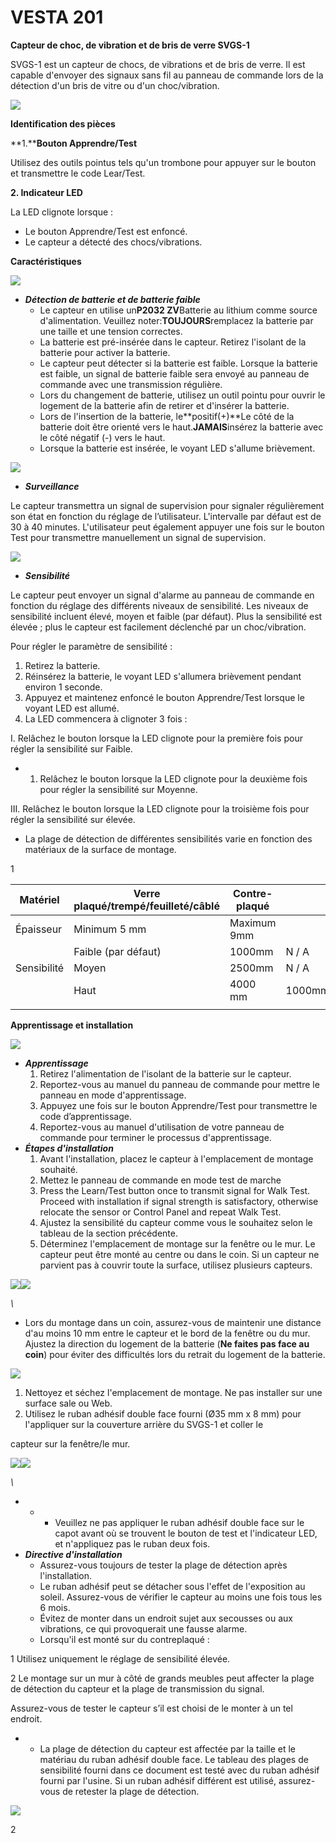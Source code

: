 # VESTA 201

**Capteur de choc, de vibration et de bris de verre SVGS-1**

SVGS-1 est un capteur de chocs, de vibrations et de bris de verre. Il est capable d'envoyer des signaux sans fil au panneau de commande lors de la détection d'un bris de vitre ou d'un choc/vibration.

![](<.gitbook/assets/0 (82).jpeg>)

**Identification des pièces**

**1.****Bouton Apprendre/Test**

Utilisez des outils pointus tels qu'un trombone pour appuyer sur le bouton et transmettre le code Lear/Test.

**2. Indicateur LED**

La LED clignote lorsque :

-   Le bouton Apprendre/Test est enfoncé.
-   Le capteur a détecté des chocs/vibrations.

**Caractéristiques**

![](<.gitbook/assets/1 (61).png>)

-   _**Détection de batterie et de batterie faible**_
    -   Le capteur en utilise un**P2032 ZV**Batterie au lithium comme source d'alimentation. Veuillez noter:**TOUJOURS**remplacez la batterie par une taille et une tension correctes.
    -   La batterie est pré-insérée dans le capteur. Retirez l'isolant de la batterie pour activer la batterie.
    -   Le capteur peut détecter si la batterie est faible. Lorsque la batterie est faible, un signal de batterie faible sera envoyé au panneau de commande avec une transmission régulière.
    -   Lors du changement de batterie, utilisez un outil pointu pour ouvrir le logement de la batterie afin de retirer et d'insérer la batterie.
    -   Lors de l'insertion de la batterie, le**positif(+)**Le côté de la batterie doit être orienté vers le haut.**JAMAIS**insérez la batterie avec le côté négatif (-) vers le haut.
    -   Lorsque la batterie est insérée, le voyant LED s'allume brièvement.

![](<.gitbook/assets/2 (65).png>)

-   _**Surveillance**_

Le capteur transmettra un signal de supervision pour signaler régulièrement son état en fonction du réglage de l’utilisateur. L'intervalle par défaut est de 30 à 40 minutes. L'utilisateur peut également appuyer une fois sur le bouton Test pour transmettre manuellement un signal de supervision.

![](<.gitbook/assets/3 (67).png>)

-   _**Sensibilité**_

Le capteur peut envoyer un signal d'alarme au panneau de commande en fonction du réglage des différents niveaux de sensibilité. Les niveaux de sensibilité incluent élevé, moyen et faible (par défaut). Plus la sensibilité est élevée ; plus le capteur est facilement déclenché par un choc/vibration.

Pour régler le paramètre de sensibilité :

1.  Retirez la batterie.
2.  Réinsérez la batterie, le voyant LED s'allumera brièvement pendant environ 1 seconde.
3.  Appuyez et maintenez enfoncé le bouton Apprendre/Test lorsque le voyant LED est allumé.
4.  La LED commencera à clignoter 3 fois :

I. Relâchez le bouton lorsque la LED clignote pour la première fois pour régler la sensibilité sur Faible.

-   1.  Relâchez le bouton lorsque la LED clignote pour la deuxième fois pour régler la sensibilité sur Moyenne.

III. Relâchez le bouton lorsque la LED clignote pour la troisième fois pour régler la sensibilité sur élevée.

-   La plage de détection de différentes sensibilités varie en fonction des matériaux de la surface de montage.

1

| Matériel    | Verre plaqué/trempé/feuilleté/câblé | Contre-plaqué |        |
| ----------- | ----------------------------------- | ------------- | ------ |
| Épaisseur   | Minimum 5 mm                        | Maximum 9mm   |        |
|             | Faible (par défaut)                 | 1000mm        | N / A  |
| Sensibilité | Moyen                               | 2500mm        | N / A  |
|             | Haut                                | 4000 mm       | 1000mm |
|             |                                     |               |        |

**Apprentissage et installation**

![](<.gitbook/assets/4 (66).png>)

-   _**Apprentissage**_
    1.  Retirez l'alimentation de l'isolant de la batterie sur le capteur.
    2.  Reportez-vous au manuel du panneau de commande pour mettre le panneau en mode d'apprentissage.
    3.  Appuyez une fois sur le bouton Apprendre/Test pour transmettre le code d’apprentissage.
    4.  Reportez-vous au manuel d'utilisation de votre panneau de commande pour terminer le processus d'apprentissage.
-   _**Étapes d'installation**_
    1.  Avant l'installation, placez le capteur à l'emplacement de montage souhaité.
    2.  Mettez le panneau de commande en mode test de marche
    3.  Press the Learn/Test button once to transmit signal for Walk Test. Proceed with installation if signal strength is satisfactory, otherwise relocate the sensor or Control Panel and repeat Walk Test.
    4.  Ajustez la sensibilité du capteur comme vous le souhaitez selon le tableau de la section précédente.
    5.  Déterminez l'emplacement de montage sur la fenêtre ou le mur. Le capteur peut être monté au centre ou dans le coin. Si un capteur ne parvient pas à couvrir toute la surface, utilisez plusieurs capteurs.

![](<.gitbook/assets/5 (67).png>)![](<.gitbook/assets/6 (47).png>)

_\\<NOTE>_

-   Lors du montage dans un coin, assurez-vous de maintenir une distance d'au moins 10 mm entre le capteur et le bord de la fenêtre ou du mur. Ajustez la direction du logement de la batterie (**Ne faites pas face au coin**) pour éviter des difficultés lors du retrait du logement de la batterie.

![](<.gitbook/assets/7 (42).png>)

1.  Nettoyez et séchez l'emplacement de montage. Ne pas installer sur une surface sale ou Web.
2.  Utilisez le ruban adhésif double face fourni (Ø35 mm x 8 mm) pour l'appliquer sur la couverture arrière du SVGS-1 et coller le

capteur sur la fenêtre/le mur.

![](<.gitbook/assets/8 (42).png>)![](<.gitbook/assets/9 (30).jpeg>)

_\\<NOTE>_

-   -   -   Veuillez ne pas appliquer le ruban adhésif double face sur le capot avant où se trouvent le bouton de test et l'indicateur LED, et n'appliquez pas le ruban deux fois.
-   _**Directive d'installation**_
    -   Assurez-vous toujours de tester la plage de détection après l'installation.
    -   Le ruban adhésif peut se détacher sous l'effet de l'exposition au soleil. Assurez-vous de vérifier le capteur au moins une fois tous les 6 mois.
    -   Évitez de monter dans un endroit sujet aux secousses ou aux vibrations, ce qui provoquerait une fausse alarme.
    -   Lorsqu'il est monté sur du contreplaqué :

1 Utilisez uniquement le réglage de sensibilité élevée.

2 Le montage sur un mur à côté de grands meubles peut affecter la plage de détection du capteur et la plage de transmission du signal.

Assurez-vous de tester le capteur s’il est choisi de le monter à un tel endroit.

-   -   La plage de détection du capteur est affectée par la taille et le matériau du ruban adhésif double face. Le tableau des plages de sensibilité fourni dans ce document est testé avec du ruban adhésif fourni par l'usine. Si un ruban adhésif différent est utilisé, assurez-vous de retester la plage de détection.

![](<.gitbook/assets/10 (42).png>)

2

